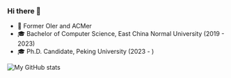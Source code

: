### Hi there 👋

* 🎈 Former OIer and ACMer
* 🎓 Bachelor of Computer Science, East China Normal University (2019 - 2023)
* 🎓 Ph.D. Candidate, Peking University (2023 - )

![My GitHub stats](https://github-readme-stats.vercel.app/api?username=OnceCemic&show_icons=true&theme=transparent)
